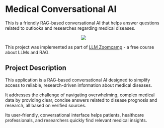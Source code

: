 # Medical Conversational AI

This is a friendly RAG-based conversational AI that helps answer questions related to outlooks and researches regarding medical diseases. 

<p align="center">
  <img src="images/med_conv_ai_image.jpg">
</p>

This project was implemented as part of 
[LLM Zoomcamp](https://github.com/DataTalksClub/llm-zoomcamp) -
a free course about LLMs and RAG.

## Project Description

This application is a RAG-based conversational AI designed to simplify access to reliable, research-driven information about medical diseases.

It addresses the challenge of navigating overwhelming, complex medical data by providing clear, concise answers related to disease prognosis and research, all based on verified sources.

Its user-friendly, conversational interface helps patients, healthcare professionals, and researchers quickly find relevant medical insights.


